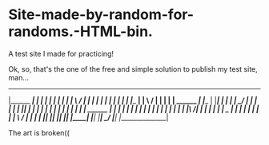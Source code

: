 # Site-made-by-random-for-randoms.-HTML-bin.

A test site I made for practicing!


Ok, so, that's the one of the free and simple solution to publish my test site, man...



 ________________                            ____                             _____        ____     ___________________     _____       _____     _____
|______     _____|                          |    |                           |     |      |    |   |                   |   |     \     /     |   |     |
       |   |                                |    |                           |     |      |    |   |______       ______|   |      \   /      |   |     |
       |   |                      ______   _|    |________                   |     |______|    |          |     |          |       \_/       |   |     |
       |   |                     |      |_|          _____|                  |                 |          |     |          |                 |   |     |
       |   |                     |                        |                  |      ______     |          |     |          |                 |   |     |
       |   |                     |                   _____|                  |     |      |    |          |     |          |    |\     /|    |   |     |
  _____|   |_____                |       _               |                   |     |      |    |          |     |          |    | \   / |    |   |     |_________
 |_______________|               |______| |______________|                   |_____|      |____|          |_____|          |____|  \_/  |____|   |_______________|


The art is broken((
